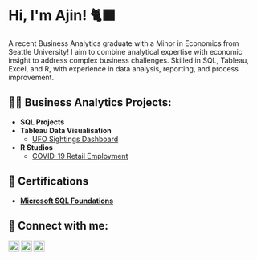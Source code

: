 <h1>Hi, I'm Ajin! 🐈‍⬛</h1>

A recent Business Analytics graduate with a Minor in Economics from Seattle University! I aim to combine analytical expertise with economic insight to address complex business challenges. Skilled in SQL, Tableau, Excel, and R, with experience in data analysis, reporting, and process improvement.

<h2>👨‍💻 Business Analytics Projects:</h2>

- <b>SQL Projects</b>
- <b>Tableau Data Visualisation</b>
  - [UFO Sightings Dashboard](https://github.com/a-paija/UFO-SightingsDashboard)
- <b>R Studios</b>
  - [COVID-19 Retail Employment](https://github.com/a-paija/Covid-19-Retail-Employment)

<h2> 📄 Certifications </h2>

- <b> [Microsoft SQL Foundations](https://www.coursera.org/account/accomplishments/verify/XZOB9VEGCK3B)</b> 

<h2> 🤳 Connect with me:</h2>

[<img align="left" alt="AjinPaija | LinkedIn" width="22px" src="https://cdn.jsdelivr.net/npm/simple-icons@v3/icons/linkedin.svg" />][linkedin]
[<img align="left" alt="AjinPaija | Tableau" width="22px" src="https://cdn.jsdelivr.net/npm/simple-icons@3.13.0/icons/tableau.svg" />][tableau]
[<img align="left" alt="AjinPaija | Github" width="22px" src="https://cdn.jsdelivr.net/npm/simple-icons@3.13.0/icons/github.svg" />][github]

[linkedin]: https://www.linkedin.com/in/ajinpaija/
[tableau]: https://public.tableau.com/app/profile/ajin.paija/vizzes
[github]: https://github.com/a-paija

